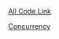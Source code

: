 [All Code Link](https://github.com/aroraayush/java-concepts-design-pattern/tree/main/src/main/java)

[Concurrency](https://github.com/aroraayush/java-concepts-design-pattern/tree/main/src/main/java/concurrency)
